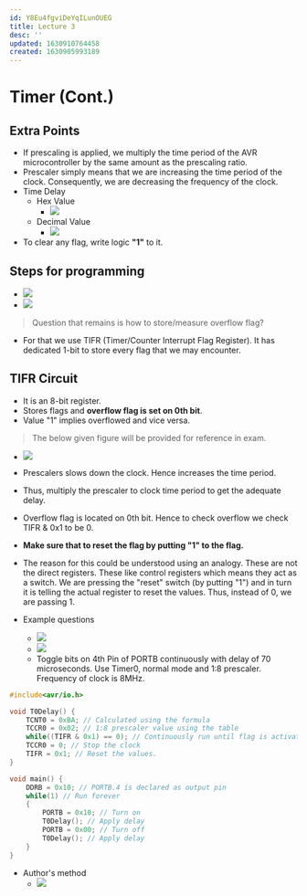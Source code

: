 ```yaml
---
id: Y8Eu4fgviDeYqILunOUEG
title: Lecture 3
desc: ''
updated: 1630910764458
created: 1630905993189
---
```



# Timer (Cont.)

## Extra Points
* If prescaling is applied, we multiply the time period of the AVR microcontroller by the same amount as the prescaling ratio.
* Prescaler simply means that we are increasing the time period of the clock. Consequently, we are decreasing the frequency of the clock.
* Time Delay
    * Hex Value
        * ![](/assets/images/2021-09-06-11-10-19.png)
    * Decimal Value
        * ![](/assets/images/2021-09-06-11-11-09.png)
* To clear any flag, write logic **"1"** to it.

## Steps for programming
* ![](/assets/images/2021-09-06-11-23-39.png)
* ![](/assets/images/2021-09-06-11-32-17.png)

> Question that remains is how to store/measure overflow flag?
* For that we use TIFR (Timer/Counter Interrupt Flag Register). It has dedicated 1-bit to store every flag that we may encounter.

## TIFR Circuit
* It is an 8-bit register.
* Stores flags and **overflow flag is set on 0th bit**.
* Value "1" implies overflowed and vice versa.
> The below given figure will be provided for reference in exam.
* ![](/assets/images/2021-09-06-11-37-11.png)

* Prescalers slows down the clock. Hence increases the time period.
* Thus, multiply the prescaler to clock time period to get the adequate delay.
* Overflow flag is located on 0th bit. Hence to check overflow we check TIFR & 0x1 to be 0.
* **Make sure that to reset the flag by putting "1" to the flag.**
* The reason for this could be understood using an analogy. These are not the direct registers. These like control registers which means they act as a switch. We are pressing the "reset" switch (by putting "1") and in turn it is telling the actual register to reset the values. Thus, instead of 0, we are passing 1.
* Example questions
    * ![](/assets/images/2021-09-06-11-40-28.png)
    * ![](/assets/images/2021-09-06-11-42-27.png)
    * Toggle bits on 4th Pin of PORTB continuously with delay of 70 microseconds. Use Timer0, normal mode and 1:8 prescaler. Frequency of clock is 8MHz.
```c
#include<avr/io.h>

void T0Delay() {
    TCNT0 = 0xBA; // Calculated using the formula
    TCCR0 = 0x02; // 1:8 prescaler value using the table
    while((TIFR & 0x1) == 0); // Continuously run until flag is activated
    TCCR0 = 0; // Stop the clock
    TIFR = 0x1; // Reset the values.
}

void main() {
	DDRB = 0x10; // PORTB.4 is declared as output pin
	while(1) // Run forever
	{
		PORTB = 0x10; // Turn on
        T0Delay(); // Apply delay
        PORTB = 0x00; // Turn off
        T0Delay(); // Apply delay
	}
}
```
* Author's method
    * ![](/assets/images/2021-09-06-12-12-18.png)

